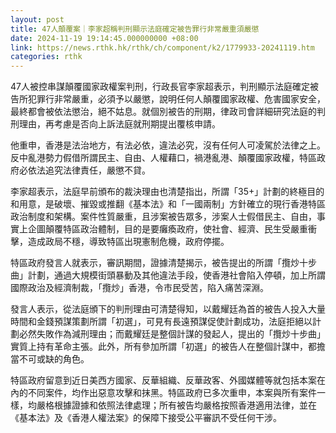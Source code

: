 ```yaml
---
layout: post
title: 47人顛覆案｜李家超稱判刑顯示法庭確定被告罪行非常嚴重須嚴懲
date: 2024-11-19 19:14:45.000000000 +08:00
link: https://news.rthk.hk/rthk/ch/component/k2/1779933-20241119.htm
categories: rthk
---
```


47人被控串謀顛覆國家政權案判刑，行政長官李家超表示，判刑顯示法庭確定被告所犯罪行非常嚴重，必須予以嚴懲，說明任何人顛覆國家政權、危害國家安全，最終都會被依法懲治，絕不姑息。就個別被告的刑期，律政司會詳細研究法庭的判刑理由，再考慮是否向上訴法庭就刑期提出覆核申請。

他重申，香港是法治地方，有法必依，違法必究，沒有任何人可凌駕於法律之上。反中亂港勢力假借所謂民主、自由、人權藉口，禍港亂港、顛覆國家政權，特區政府必依法追究法律責任，嚴懲不貸。

李家超表示，法庭早前頒布的裁決理由也清楚指出，所謂「35+」計劃的終極目的和用意，是破壞、摧毀或推翻《基本法》和「一國兩制」方針確立的現行香港特區政治制度和架構。案件性質嚴重，且涉案被告眾多，涉案人士假借民主、自由，事實上企圖顛覆特區政治體制，目的是要癱瘓政府，使社會、經濟、民生受嚴重衝擊，造成政局不穩，導致特區出現憲制危機，政府停擺。

特區政府發言人就表示，審訊期間，證據清楚揭示，被告提出的所謂「攬炒十步曲」計劃，通過大規模街頭暴動及其他違法手段，使香港社會陷入停頓，加上所謂國際政治及經濟制裁，「攬炒」香港，令市民受苦，陷入痛苦深淵。

發言人表示，從法庭頒下的判刑理由可清楚得知，以戴耀廷為首的被告人投入大量時間和金錢預謀策劃所謂「初選」，可見有長遠預謀促使計劃成功，法庭拒絕以計劃必然失敗作為減刑理由；而戴耀廷是整個計謀的發起人，提出的「攬炒十步曲」實質上持有革命主張。此外，所有參加所謂「初選」的被告人在整個計謀中，都擔當不可或缺的角色。

特區政府留意到近日美西方國家、反華組織、反華政客、外國媒體等就包括本案在內的不同案件，均作出惡意攻擊和抹黑。特區政府已多次重申，本案與所有案件一樣，均嚴格根據證據和依照法律處理；所有被告均嚴格按照香港適用法律，並在《基本法》及《香港人權法案》的保障下接受公平審訊不受任何干涉。
